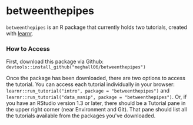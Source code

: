 # betweenthepipes

`betweenthepipes` is an R package that currently holds two tutorials, created with [learnr](https://rstudio.github.io/learnr/index.html).

### How to Access

First, download this package via Github: `devtools::install_github("meghall06/betweenthepipes")`

Once the package has been downloaded, there are two options to access the tutorial. You can access each tutorial individually in your browser: `learnr::run_tutorial("intro", package = "betweenthepipes")` and `learnr::run_tutorial("data_manip", package = "betweenthepipes")`. Or, if you have an RStudio version 1.3 or later, there should be a Tutorial pane in the upper right corner (near Environment and Git). That pane should list all the tutorials available from the packages you've downloaded.
